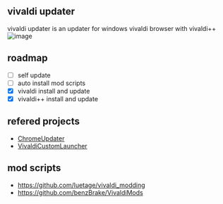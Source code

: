 ## vivaldi updater 
 vivaldi updater is an updater for  windows vivaldi browser with vivaldi++ 
 ![image](https://github.com/user-attachments/assets/80b1a3a2-c912-4d1b-8d02-534c51b3f357)

## roadmap
 - [ ] self update
 - [ ] auto install mod scripts
 - [x] vivaldi install and update
 - [x] vivaldi++ install and update
## refered projects
+ [ChromeUpdater](https://github.com/TkYu/ChromeUpdater)
+ [VivaldiCustomLauncher](https://github.com/Aldaviva/VivaldiCustomLauncher/)

## mod scripts
+ https://github.com/luetage/vivaldi_modding
+ https://github.com/benzBrake/VivaldiMods
